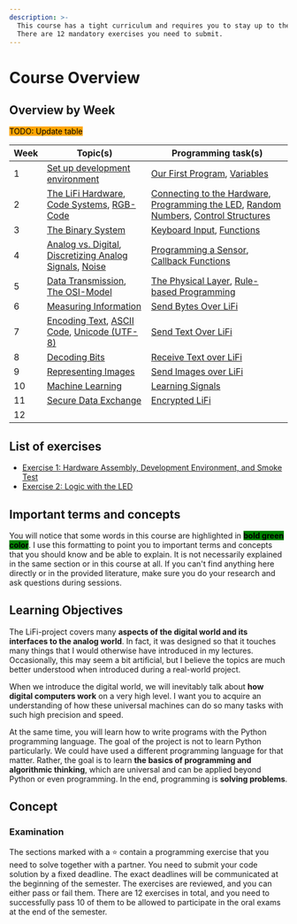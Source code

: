 ```yaml
---
description: >-
  This course has a tight curriculum and requires you to stay up to the tasks.
  There are 12 mandatory exercises you need to submit.
---
```


# Course Overview

## Overview by Week

<mark style="background-color:orange;">TODO: Update table</mark>

| Week | Topic(s)                                                                                                                                                                                                            | Programming task(s)                                                                                                                                                                                                        |
| ---- | ------------------------------------------------------------------------------------------------------------------------------------------------------------------------------------------------------------------- | -------------------------------------------------------------------------------------------------------------------------------------------------------------------------------------------------------------------------- |
| 1    | [Set up development environment](lifi-project/development-environment.md)                                                                                                                                           | [Our First Program](broken-reference), [Variables](lifi-project/smoke-test.md#variables)                                                                                                                                   |
| 2    | [The LiFi Hardware](broken-reference), [Code Systems](lifi-project/code-systems.md), [RGB-Code](lifi-project/code-systems.md#the-rgb-code)                                                                          | [Connecting to the Hardware](broken-reference), [Programming the LED](lifi-project/the-led.md), [Random Numbers](lifi-project/the-led.md#random-numbers), [Control Structures](lifi-project/the-led.md#control-structures) |
| 3    | [The Binary System](lifi-project/the-binary-system.md)                                                                                                                                                              | [Keyboard Input](lifi-project/human-input.md), [Functions](lifi-project/human-input.md#functions)                                                                                                                          |
| 4    | [Analog vs. Digital](lifi-project/11-analog-vs.-digital.md), [Discretizing Analog Signals](lifi-project/11-analog-vs.-digital.md#discretizing-analog-signals), [Noise](lifi-project/11-analog-vs.-digital.md#noise) | [Programming a Sensor](lifi-project/10-sensing-color.md), [Callback Functions](lifi-project/10-sensing-color.md#callback-functions)                                                                                        |
| 5    | [Data Transmission](lifi-project/12-data-transmission.md), [The OSI-Model](lifi-project/12-data-transmission.md#the-osi-model)                                                                                      | [The Physical Layer](lifi-project/13-the-physical-layer.md), [Rule-based Programming](lifi-project/13-the-physical-layer.md#rule-base-programming)                                                                         |
| 6    | [Measuring Information](lifi-project/14-measuring-information.md)                                                                                                                                                   | [Send Bytes Over LiFi](lifi-project/15-send-bytes-over-lifi.md)                                                                                                                                                            |
| 7    | [Encoding Text](lifi-project/16-encoding-text.md), [ASCII Code](lifi-project/16-encoding-text.md#ascii-code), [Unicode (UTF-8)](lifi-project/16-encoding-text.md#unicode-utf-8)                                     | [Send Text Over LiFi](lifi-project/17-send-text-over-lifi.md)                                                                                                                                                              |
| 8    | [Decoding Bits](lifi-project/18-decoding-bits.md)                                                                                                                                                                   | [Receive Text over LiFi](lifi-project/19-receive-text-over-lifi.md)                                                                                                                                                        |
| 9    | [Representing Images](lifi-project/20-representing-images.md)                                                                                                                                                       | [Send Images over LiFi](lifi-project/21-send-images-over-lifi.md)                                                                                                                                                          |
| 10   | [Machine Learning](lifi-project/22-learning-the-signal.md)                                                                                                                                                          | [Learning Signals](broken-reference)                                                                                                                                                                                       |
| 11   | [Secure Data Exchange](broken-reference)                                                                                                                                                                            | [Encrypted LiFi](lifi-project/23-encrypted-lifi.md)                                                                                                                                                                        |
| 12   |                                                                                                                                                                                                                     |                                                                                                                                                                                                                            |

## List of exercises

* [Exercise 1: Hardware Assembly, Development Environment, and Smoke Test](https://github.com/winf-hsos/lifi-exercises/raw/main/exercises/01\_exercise\_hardware\_assembly.pdf)
* [Exercise 2: Logic with the LED](https://github.com/winf-hsos/lifi-exercises/raw/main/exercises/02\_exercise\_logic\_with\_the\_led.pdf)

## Important terms and concepts

You will notice that some words in this course are highlighted in <mark style="background-color:green;">**bold green color**</mark>. I use this formatting to point you to important terms and concepts that you should know and be able to explain. It is not necessarily explained in the same section or in this course at all. If you can't find anything here directly or in the provided literature, make sure you do your research and ask questions during sessions.

## Learning Objectives

The LiFi-project covers many **aspects of the digital world and its interfaces to the analog world**. In fact, it was designed so that it touches many things that I would otherwise have introduced in my lectures. Occasionally, this may seem a bit artificial, but I believe the topics are much better understood when introduced during a real-world project.

When we introduce the digital world, we will inevitably talk about **how digital computers work** on a very high level. I want you to acquire an understanding of how these universal machines can do so many tasks with such high precision and speed.

At the same time, you will learn how to write programs with the Python programming language. The goal of the project is not to learn Python particularly. We could have used a different programming language for that matter. Rather, the goal is to learn **the basics of programming and algorithmic thinking**, which are universal and can be applied beyond Python or even programming.  In the end, programming is **solving problems**.

## Concept

### Examination

The sections marked with a ⭐ contain a programming exercise that you need to solve together with a partner. You need to submit your code solution by a fixed deadline. The exact deadlines will be communicated at the beginning of the semester. The exercises are reviewed, and you can either pass or fail them. There are 12 exercises in total, and you need to successfully pass 10 of them to be allowed to participate in the oral exams at the end of the semester.

